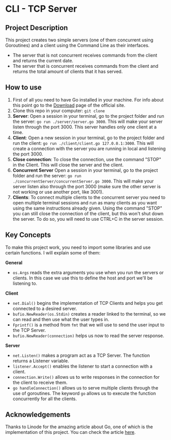 # CLI - TCP Server

## Project Description

This project creates two simple servers (one of them concurrent using Goroutines) and a client using the Command Line as their interfaces.

- The server that is not concurrent receives commands from the client and returns the current date.
- The server that is concurrent receives commands from the client and returns the total amount of clients that it has served.

## How to use

1. First of all you need to have Go installed in your machine. For info about this point go to the [Download](https://go.dev/dl/) page of the official site.
2. Clone this repo in your computer: `git clone`
3. **Server**: Open a session in your terminal, go to the project folder and run the server: `go run ./server/server.go 3000`. This will make your server listen through the port 3000. This server handles only one client at a time.
4. **Client**: Open a new session in your terminal, go to the project folder and run the client: `go run ./client/client.go 127.0.0.1:3000`. This will create a connection with the server you are running in local and listening the port 3000.
5. **Close connection**: To close the connection, use the command "STOP" in the Client. This will close the server and the client.
6. **Concurrent Server** Open a session in your terminal, go to the project folder and run the server: `go run ./concurrentServer/concurrentServer.go 3000`. This will make your server listen also through the port 3000 (make sure the other server is not working or use another port, like 3001).
7. **Clients**: To connect multiple clients to the concurrent server you need to open multiple terminal sessions and run as many clients as you want using the same instructions already given. Using the command "STOP" you can still close the connection of the client, but this won't shut down the server. To do so, you will need to use CTRL+C in the server session.

## Key Concepts

To make this project work, you need to import some libraries and use certain functions. I will explain some of them:

**General**

- `os.Args` reads the extra arguments you use when you run the servers or clients. In this case we use this to define the host and port we'll be listening to.

**Client**

- `net.Dial()` begins the implementation of TCP Clients and helps you get connected to a desired server.
- `bufio.NewReader(os.Stdin)` creates a reader linked to the terminal, so we can read and then use what the user types in.
- `Fprintf()` is a method from `fmt` that we will use to send the user input to the TCP Server.
- `bufio.NewReader(connection)` helps us now to read the server response.

**Server**

- `net.Listen()` makes a program act as a TCP Server. The function returns a Listener variable.
- `listener.Accept()` enables the listener to start a connection with a client.
- `connection.Write()` allows us to write responses in the connection for the client to receive them.
- `go handleConnection()` allows us to serve multiple clients through the use of goroutines. The keyword `go` allows us to execute the function concurrently for all the clients.

## Acknowledgements

Thanks to Linode for the amazing article about Go, one of which is the implementation of this project. You can check the article [here](https://www.linode.com/docs/guides/developing-udp-and-tcp-clients-and-servers-in-go/).
